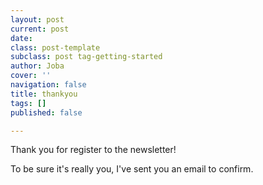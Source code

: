 ```yaml
---
layout: post
current: post
date: 
class: post-template
subclass: post tag-getting-started
author: Joba
cover: ''
navigation: false
title: thankyou
tags: []
published: false

---
```

Thank you for register to the newsletter! 

To be sure it's really you, I've sent you an email to confirm. 